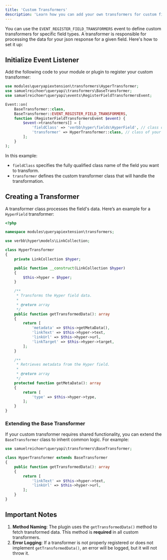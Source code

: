 ```yaml
---
title: 'Custom Transformers'
description: 'Learn how you can add your own transformers for custom fields.'
---
```


You can use the `EVENT_REGISTER_FIELD_TRANSFORMERS` event to define custom transformers for specific field types. A transformer is responsible for processing the data for your json response for a given field. Here's how to set it up:

## Initialize Event Listener

Add the following code to your module or plugin to register your custom transformer:

```php [./modules/queryapiextension/Queryapiextension.php]
use modules\queryapiextension\transformers\HyperTransformer;
use samuelreichoer\queryapi\transformers\BaseTransformer;
use samuelreichoer\queryapi\events\RegisterFieldTransformersEvent;

Event::on(
    BaseTransformer::class,
    BaseTransformer::EVENT_REGISTER_FIELD_TRANSFORMERS,
    function (RegisterFieldTransformersEvent $event) {
        $event->transformers[] = [
            'fieldClass' => 'verbb\hyper\fields\HyperField', // class of your field you want to transform
            'transformer' => HyperTransformer::class, // class of your transformer
        ];
    }
);
```

In this example:
- `fieldClass` specifies the fully qualified class name of the field you want to transform.
- `transformer` defines the custom transformer class that will handle the transformation.


## Creating a Transformer

A transformer class processes the field's data. Here’s an example for a `HyperField` transformer:

```php [./modules/queryapiextension/transformers/HyperTransformer.php]
<?php

namespace modules\queryapiextension\transformers;

use verbb\hyper\models\LinkCollection;

class HyperTransformer
{
    private LinkCollection $hyper;

    public function __construct(LinkCollection $hyper)
    {
        $this->hyper = $hyper;
    }

    /**
     * Transforms the Hyper field data.
     *
     * @return array
     */
    public function getTransformedData(): array
    {
        return [
            'metadata' => $this->getMetaData(),
            'linkText' => $this->hyper->text,
            'linkUrl' => $this->hyper->url,
            'linkTarget' => $this->hyper->target,
        ];
    }

    /**
     * Retrieves metadata from the Hyper field.
     *
     * @return array
     */
    protected function getMetaData(): array
    {
        return [
            'type' => $this->hyper->type,
        ];
    }
}
```

### Extending the Base Transformer

If your custom transformer requires shared functionality, you can extend the `BaseTransformer` class to inherit common logic. For example:

```php
use samuelreichoer\queryapi\transformers\BaseTransformer;

class HyperTransformer extends BaseTransformer
{
    public function getTransformedData(): array
    {
        return [
            'linkText' => $this->hyper->text,
            'linkUrl' => $this->hyper->url,
        ];
    }
}
```

## Important Notes

1. **Method Naming**: The plugin uses the `getTransformedData()` method to fetch transformed data. This method is **required** in all custom transformers.
2. **Error Logging**: If a transformer is not properly registered or does not implement `getTransformedData()`, an error will be logged, but it will not throw it.

